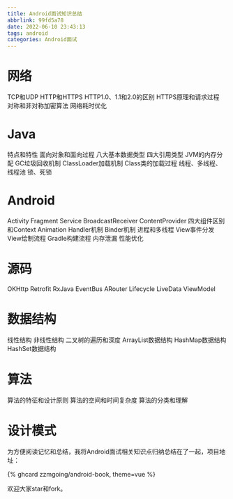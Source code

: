 ```yaml
---
title: Android面试知识总结
abbrlink: 99fd5a78
date: 2022-06-10 23:43:13
tags: android
categories: Android面试
---
```


<meta name="referrer" content="no-referrer" />


# 网络
TCP和UDP
HTTP和HTTPS
HTTP1.0、1.1和2.0的区别
HTTPS原理和请求过程
对称和非对称加密算法
网络耗时优化

# Java
特点和特性
面向对象和面向过程
八大基本数据类型
四大引用类型
JVM的内存分配
GC垃圾回收机制
ClassLoader加载机制
Class类的加载过程
线程、多线程、线程池
锁、死锁

# Android
Activity
Fragment
Service
BroadcastReceiver
ContentProvider
四大组件区别和Context
Animation
Handler机制
Binder机制
进程和多线程
View事件分发
View绘制流程
Gradle构建流程
内存泄漏
性能优化

# 源码
OKHttp
Retrofit
RxJava
EventBus
ARouter
Lifecycle
LiveData
ViewModel

# 数据结构
线性结构
非线性结构
二叉树的遍历和深度
ArrayList数据结构
HashMap数据结构
HashSet数据结构

# 算法
算法的特征和设计原则
算法的空间和时间复杂度
算法的分类和理解

# 设计模式

为方便阅读记忆和总结，我将Android面试相关知识点归纳总结在了一起，项目地址：

{% ghcard zzmgoing/android-book, theme=vue %}

欢迎大家star和fork。